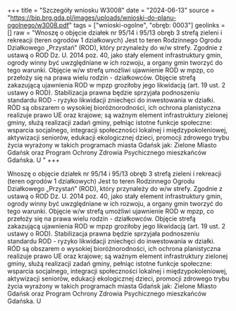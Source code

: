 +++
title = "Szczegóły wniosku W3008"
date = "2024-06-13"
source = "https://bip.brg.gda.pl/images/uploads/wnioski-do-planu-ogolnego/w3008.pdf"
tags = ["wnioski-ogolne", "obręb: 0003"]
geolinks = []
raw = "Wnoszę o objęcie działek nr 95/14 i 95/13 obręb 3 strefą zieleni i rekreacji (teren ogrodów 1  działkowych) Jest to teren Rodzinnego Ogrodu Działkowego „Przystań” (ROD), który przynależy do w/w strefy.   Zgodnie z ustawą o ROD Dz. U. 2014 poz. 40, jako stały element infrastruktury gmin, ogrody winny być  uwzględniane w ich rozwoju, a organy gmin tworzyć do tego warunki. Objęcie w/w strefą umożliwi ujawnienie  ROD w mpzp, co przełoży się na prawa wielu rodzin - działkowców. Objęcie strefą zakazującą ujawnienia ROD w mpzp groziłoby jego likwidacją (art. 19 ust. 2 ustawy o ROD). Stabilizacja prawna będzie sprzyjała  podnoszeniu standardu ROD - ryzyko likwidacji zniechęci do inwestowania w działki. RÓD są obszarem o  wysokiej bioróżnorodności, ich ochrona planistyczna realizuje prawo UE oraz krajowe; są ważnym element  infrastruktury zielonej gminy, służą realizacji zadań gminy, pełniąc istotne funkcje społeczne: wsparcia  socjalnego, integracji społeczności lokalnej i międzypokoleniowej, aktywizacji seniorów, edukacji ekologicznej  dzieci, promocji zdrowego trybu życia wyrażony w takich programach miasta Gdańsk jak: Zielone Miasto  Gdańsk oraz Program Ochrony Zdrowia Psychicznego mieszkańców Gdańska. U "
+++

Wnoszę o objęcie działek nr 95/14 i 95/13 obręb 3 strefą zieleni i rekreacji (teren ogrodów 1
 działkowych) Jest to teren Rodzinnego Ogrodu Działkowego „Przystań” (ROD), który przynależy do w/w strefy. 
 Zgodnie z ustawą o ROD Dz. U. 2014 poz. 40, jako stały element infrastruktury gmin, ogrody winny być 
uwzględniane w ich rozwoju, a organy gmin tworzyć do tego warunki. Objęcie w/w strefą umożliwi ujawnienie
 ROD w mpzp, co przełoży się na prawa wielu rodzin - działkowców. Objęcie strefą zakazującą ujawnienia ROD
w mpzp groziłoby jego likwidacją (art. 19 ust. 2 ustawy o ROD). Stabilizacja prawna będzie sprzyjała 
podnoszeniu standardu ROD - ryzyko likwidacji zniechęci do inwestowania w działki. RÓD są obszarem o 
wysokiej bioróżnorodności, ich ochrona planistyczna realizuje prawo UE oraz krajowe; są ważnym element
 infrastruktury zielonej gminy, służą realizacji zadań gminy, pełniąc istotne funkcje społeczne: wsparcia 
socjalnego, integracji społeczności lokalnej i międzypokoleniowej, aktywizacji seniorów, edukacji ekologicznej 
dzieci, promocji zdrowego trybu życia wyrażony w takich programach miasta Gdańsk jak: Zielone Miasto 
Gdańsk oraz Program Ochrony Zdrowia Psychicznego mieszkańców Gdańska. U



